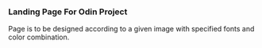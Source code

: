 ### Landing Page For Odin Project

Page is to be designed according to a given image with specified fonts and color combination.